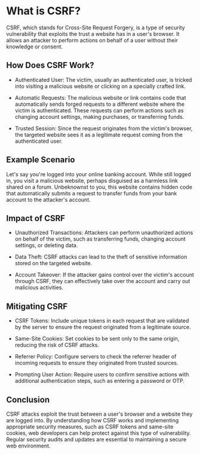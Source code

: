 # What is CSRF?
CSRF, which stands for Cross-Site Request Forgery, is a type of security vulnerability that exploits the trust a website has in a user's browser. It allows an attacker to perform actions on behalf of a user without their knowledge or consent.

## How Does CSRF Work?
- Authenticated User: The victim, usually an authenticated user, is tricked into visiting a malicious website or clicking on a specially crafted link.

- Automatic Requests: The malicious website or link contains code that automatically sends forged requests to a different website where the victim is authenticated. These requests can perform actions such as changing account settings, making purchases, or transferring funds.

- Trusted Session: Since the request originates from the victim's browser, the targeted website sees it as a legitimate request coming from the authenticated user.

## Example Scenario
Let's say you're logged into your online banking account. While still logged in, you visit a malicious website, perhaps disguised as a harmless link shared on a forum. Unbeknownst to you, this website contains hidden code that automatically submits a request to transfer funds from your bank account to the attacker's account.

## Impact of CSRF
- Unauthorized Transactions: Attackers can perform unauthorized actions on behalf of the victim, such as transferring funds, changing account settings, or deleting data.

- Data Theft: CSRF attacks can lead to the theft of sensitive information stored on the targeted website.

- Account Takeover: If the attacker gains control over the victim's account through CSRF, they can effectively take over the account and carry out malicious activities.

## Mitigating CSRF
- CSRF Tokens: Include unique tokens in each request that are validated by the server to ensure the request originated from a legitimate source.

- Same-Site Cookies: Set cookies to be sent only to the same origin, reducing the risk of CSRF attacks.

- Referrer Policy: Configure servers to check the referrer header of incoming requests to ensure they originated from trusted sources.

- Prompting User Action: Require users to confirm sensitive actions with additional authentication steps, such as entering a password or OTP.

## Conclusion
CSRF attacks exploit the trust between a user's browser and a website they are logged into. By understanding how CSRF works and implementing appropriate security measures, such as CSRF tokens and same-site cookies, web developers can help protect against this type of vulnerability. Regular security audits and updates are essential to maintaining a secure web environment.
